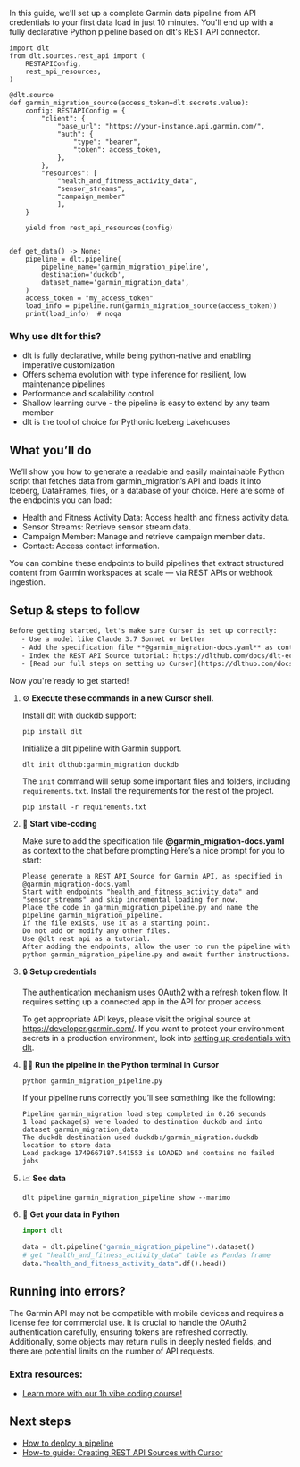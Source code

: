 In this guide, we'll set up a complete Garmin data pipeline from API credentials to your first data load in just 10 minutes. You'll end up with a fully declarative Python pipeline based on dlt's REST API connector.

```python-outcome
import dlt
from dlt.sources.rest_api import (
    RESTAPIConfig,
    rest_api_resources,
)

@dlt.source
def garmin_migration_source(access_token=dlt.secrets.value):
    config: RESTAPIConfig = {
        "client": {
            "base_url": "https://your-instance.api.garmin.com/",
            "auth": {
                "type": "bearer",
                "token": access_token,
            },
        },
        "resources": [
            "health_and_fitness_activity_data",
            "sensor_streams",
            "campaign_member"
            ],
    }

    yield from rest_api_resources(config)


def get_data() -> None:
    pipeline = dlt.pipeline(
        pipeline_name='garmin_migration_pipeline',
        destination='duckdb',
        dataset_name='garmin_migration_data', 
    )
    access_token = "my_access_token"
    load_info = pipeline.run(garmin_migration_source(access_token))
    print(load_info)  # noqa
```

### Why use dlt for this?

- dlt is fully declarative, while being python-native and enabling imperative customization
- Offers schema evolution with type inference for resilient, low maintenance pipelines
- Performance and scalability control
- Shallow learning curve - the pipeline is easy to extend by any team member
- dlt is the tool of choice for Pythonic Iceberg Lakehouses

## What you’ll do

We’ll show you how to generate a readable and easily maintainable Python script that fetches data from garmin_migration’s API and loads it into Iceberg, DataFrames, files, or a database of your choice. Here are some of the endpoints you can load:

- Health and Fitness Activity Data: Access health and fitness activity data.
- Sensor Streams: Retrieve sensor stream data.
- Campaign Member: Manage and retrieve campaign member data.
- Contact: Access contact information.

You can combine these endpoints to build pipelines that extract structured content from Garmin workspaces at scale — via REST APIs or webhook ingestion.

## Setup & steps to follow

```default
Before getting started, let's make sure Cursor is set up correctly:
   - Use a model like Claude 3.7 Sonnet or better
   - Add the specification file **@garmin_migration-docs.yaml** as context
   - Index the REST API Source tutorial: https://dlthub.com/docs/dlt-ecosystem/verified-sources/rest_api/ and add it to context as **@dlt rest api**
   - [Read our full steps on setting up Cursor](https://dlthub.com/docs/dlt-ecosystem/llm-tooling/cursor-restapi#23-configuring-cursor-with-documentation)
```

Now you're ready to get started! 

1. ⚙️ **Execute these commands in a new Cursor shell.**
    
    Install dlt with duckdb support:
    ```shell
    pip install dlt
    ```

    Initialize a dlt pipeline with Garmin support.
    ```shell
    dlt init dlthub:garmin_migration duckdb
    ```

    The `init` command will setup some important files and folders, including `requirements.txt`. Install the requirements for the rest of the project.
    ```shell
    pip install -r requirements.txt
    ```
    
2. 🤠 **Start vibe-coding**
    
    Make sure to add the specification file **@garmin_migration-docs.yaml** as context to the chat before prompting
    Here’s a nice prompt for you to start: 
    
    ```prompt
    Please generate a REST API Source for Garmin API, as specified in @garmin_migration-docs.yaml 
    Start with endpoints "health_and_fitness_activity_data" and "sensor_streams" and skip incremental loading for now. 
    Place the code in garmin_migration_pipeline.py and name the pipeline garmin_migration_pipeline. 
    If the file exists, use it as a starting point. 
    Do not add or modify any other files. 
    Use @dlt rest api as a tutorial. 
    After adding the endpoints, allow the user to run the pipeline with python garmin_migration_pipeline.py and await further instructions.
    ```

    
3. 🔒 **Setup credentials** 
    
    The authentication mechanism uses OAuth2 with a refresh token flow. It requires setting up a connected app in the API for proper access.
    
    To get appropriate API keys, please visit the original source at https://developer.garmin.com/.
    If you want to protect your environment secrets in a production environment, look into [setting up credentials with dlt](https://dlthub.com/docs/walkthroughs/add_credentials).
    
4. 🏃‍♀️ **Run the pipeline in the Python terminal in Cursor**
    
    ```shell
    python garmin_migration_pipeline.py
    ```
    
    If your pipeline runs correctly you’ll see something like the following:
    
    ```shell
    Pipeline garmin_migration load step completed in 0.26 seconds
    1 load package(s) were loaded to destination duckdb and into dataset garmin_migration_data
    The duckdb destination used duckdb:/garmin_migration.duckdb location to store data
    Load package 1749667187.541553 is LOADED and contains no failed jobs
    ```
    
5. 📈 **See data**
    
    ```shell
    dlt pipeline garmin_migration_pipeline show --marimo
    ```
    
6. 🐍 **Get your data in Python**
    
    ```python
    import dlt

   data = dlt.pipeline("garmin_migration_pipeline").dataset()
   # get "health_and_fitness_activity_data" table as Pandas frame
   data."health_and_fitness_activity_data".df().head()
    ```

## Running into errors?

The Garmin API may not be compatible with mobile devices and requires a license fee for commercial use. It is crucial to handle the OAuth2 authentication carefully, ensuring tokens are refreshed correctly. Additionally, some objects may return nulls in deeply nested fields, and there are potential limits on the number of API requests.

### Extra resources:

- [Learn more with our 1h vibe coding course!](https://www.youtube.com/watch?v=GGid70rnJuM)

## Next steps

- [How to deploy a pipeline](https://dlthub.com/docs/walkthroughs/deploy-a-pipeline)
- [How-to guide: Creating REST API Sources with Cursor](https://dlthub.com/docs/dlt-ecosystem/llm-tooling/cursor-restapi)
